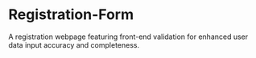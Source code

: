 # Registration-Form
A registration webpage featuring front-end validation for enhanced user data input accuracy and completeness.

